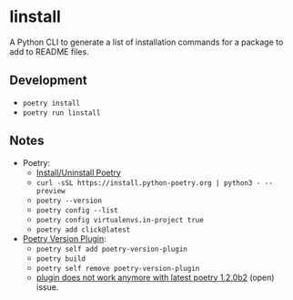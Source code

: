 # linstall

A Python CLI to generate a list of installation commands for a package to add to README files.

## Development

- `poetry install`
- `poetry run linstall`

## Notes

- Poetry:
  - [Install/Uninstall Poetry](https://python-poetry.org/docs/master/#installation)
  - `curl -sSL https://install.python-poetry.org | python3 - --preview`
  - `poetry --version`
  - `poetry config --list`
  - `poetry config virtualenvs.in-project true`
  - `poetry add click@latest`
- [Poetry Version Plugin](https://github.com/tiangolo/poetry-version-plugin):
  - `poetry self add poetry-version-plugin`
  - `poetry build`
  - `poetry self remove poetry-version-plugin`
  - [plugin does not work anymore with latest poetry 1.2.0b2](https://github.com/tiangolo/poetry-version-plugin/issues/25) (open) issue.
